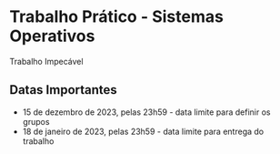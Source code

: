 # Trabalho Prático - Sistemas Operativos
Trabalho Impecável

## Datas Importantes
- 15 de dezembro de 2023, pelas 23h59 - data limite para definir os grupos
- 18 de janeiro de 2023, pelas 23h59 - data limite para entrega do trabalho
